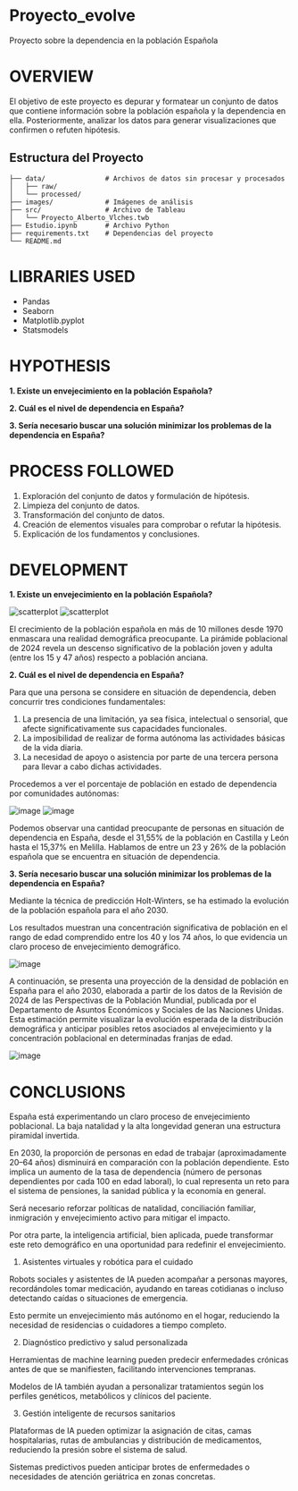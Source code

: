 # Proyecto_evolve
Proyecto sobre la dependencia en la población Española

# OVERVIEW

El objetivo de este proyecto es depurar y formatear un conjunto de datos que contiene información sobre la población española y la dependencia en ella.
Posteriormente, analizar los datos para generar visualizaciones que confirmen o refuten hipótesis.


## Estructura del Proyecto

```
├── data/               # Archivos de datos sin procesar y procesados
│   ├── raw/
│   └── processed/
├── images/             # Imágenes de análisis
├── src/                # Archivo de Tableau
│   └── Proyecto_Alberto_Vlches.twb
├── Estudio.ipynb       # Archivo Python
├── requirements.txt    # Dependencias del proyecto
└── README.md
```


# LIBRARIES USED

- Pandas
- Seaborn
- Matplotlib.pyplot
- Statsmodels

# HYPOTHESIS

**1. Existe un envejecimiento en la población Española?**

**2. Cuál es el nivel de dependencia en España?**

**3. Sería necesario buscar una solución minimizar los problemas de la dependencia en España?**

# PROCESS FOLLOWED

1. Exploración del conjunto de datos y formulación de hipótesis.
2. Limpieza del conjunto de datos.
3. Transformación del conjunto de datos.
4. Creación de elementos visuales para comprobar o refutar la hipótesis.
5. Explicación de los fundamentos y conclusiones.

# DEVELOPMENT

**1. Existe un envejecimiento en la población Española?**


![scatterplot](https://github.com/AlbertoVilchesLopez/Proyecto_evolve/blob/main/images/Poblaci%C3%B3n_espa%C3%B1ola_desde_1970.jpeg)
![scatterplot](https://github.com/AlbertoVilchesLopez/Proyecto_evolve/blob/main/images/Distribuci%C3%B3n_por_edades.jpeg)



El crecimiento de la población española en más de 10 millones desde 1970 enmascara una realidad demográfica preocupante. 
La pirámide poblacional de 2024 revela un descenso significativo de la población joven y adulta (entre los 15 y 47 años) respecto a población anciana. 








**2. Cuál es el nivel de dependencia en España?**


Para que una persona se considere en situación de dependencia, deben concurrir tres condiciones fundamentales:

 1. La presencia de una limitación, ya sea física, intelectual o sensorial, que afecte significativamente sus capacidades funcionales.
 2. La imposibilidad de realizar de forma autónoma las actividades básicas de la vida diaria.
 3. La necesidad de apoyo o asistencia por parte de una tercera persona para llevar a cabo dichas actividades.

Procedemos a ver el porcentaje de población en estado de dependencia por comunidades autónomas: 

![image](https://github.com/AlbertoVilchesLopez/Proyecto_evolve/blob/main/images/Mapa_Espa%C3%B1a_ccaa.jpeg)
![image](https://github.com/AlbertoVilchesLopez/Proyecto_evolve/blob/main/images/Dependencia_por_ccaa.jpeg)



Podemos observar una cantidad preocupante de personas en situación de dependencia en España, desde el 31,55% de la población en 
Castilla y León hasta el 15,37% en Melilla.
Hablamos de entre un 23 y 26% de la población española que se encuentra en situación de dependencia.







**3. Sería necesario buscar una solución minimizar los problemas de la dependencia en España?**


Mediante la técnica de predicción Holt-Winters, se ha estimado la evolución de la población española para el año 2030.

Los resultados muestran una concentración significativa de población en el rango de edad comprendido entre los 40 y los 74 años, lo que evidencia un claro proceso de envejecimiento demográfico.


![image](https://github.com/AlbertoVilchesLopez/Proyecto_evolve/blob/main/images/Predicci%C3%B3n_de_la_poblaci%C3%B3n.jpeg)

A continuación, se presenta una proyección de la densidad de población en España para el año 2030, elaborada a partir de los datos de la Revisión de 2024 de las Perspectivas de la Población Mundial, publicada por el Departamento de Asuntos Económicos y Sociales de las Naciones Unidas. Esta estimación permite visualizar la evolución esperada de la distribución demográfica y anticipar posibles retos asociados al envejecimiento y la concentración poblacional en determinadas franjas de edad.


![image](https://github.com/AlbertoVilchesLopez/Proyecto_evolve/blob/main/images/Poblaci%C3%B3n_en_2030.jpeg)




# CONCLUSIONS

España está experimentando un claro proceso de envejecimiento poblacional. La baja natalidad y la alta longevidad generan una estructura piramidal invertida.

En 2030, la proporción de personas en edad de trabajar (aproximadamente 20–64 años) disminuirá en comparación con la población dependiente. Esto implica un aumento de la tasa de dependencia (número de personas dependientes por cada 100 en edad laboral), lo cual representa un reto para el sistema de pensiones, la sanidad pública y la economía en general.

Será necesario reforzar políticas de natalidad, conciliación familiar, inmigración y envejecimiento activo para mitigar el impacto.

Por otra parte, la inteligencia artificial, bien aplicada, puede transformar este reto demográfico en una oportunidad para redefinir el envejecimiento.


1. Asistentes virtuales y robótica para el cuidado

Robots sociales y asistentes de IA pueden acompañar a personas mayores, recordándoles tomar medicación, ayudando en tareas cotidianas o incluso detectando caídas o situaciones de emergencia.

Esto permite un envejecimiento más autónomo en el hogar, reduciendo la necesidad de residencias o cuidadores a tiempo completo.

2. Diagnóstico predictivo y salud personalizada

Herramientas de machine learning pueden predecir enfermedades crónicas antes de que se manifiesten, facilitando intervenciones tempranas.

Modelos de IA también ayudan a personalizar tratamientos según los perfiles genéticos, metabólicos y clínicos del paciente.

3. Gestión inteligente de recursos sanitarios

Plataformas de IA pueden optimizar la asignación de citas, camas hospitalarias, rutas de ambulancias y distribución de medicamentos, reduciendo la presión sobre el sistema de salud.

Sistemas predictivos pueden anticipar brotes de enfermedades o necesidades de atención geriátrica en zonas concretas.





